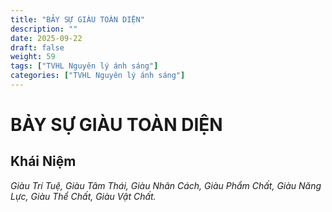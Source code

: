 ```yaml
---
title: "BẢY SỰ GIÀU TOÀN DIỆN"
description: ""
date: 2025-09-22
draft: false
weight: 59
tags: ["TVHL Nguyên lý ánh sáng"]
categories: ["TVHL Nguyên lý ánh sáng"]
---
```


# BẢY SỰ GIÀU TOÀN DIỆN

<!-- **Mã:** 
**Nhóm:**  -->

## Khái Niệm

*Giàu Trí Tuệ, Giàu Tâm Thái, Giàu Nhân Cách, Giàu Phẩm Chất, Giàu Năng Lực, Giàu Thể Chất, Giàu Vật Chất.*
